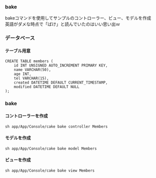 ### bake
bakeコマンドを使用してサンプルのコントローラー、ビュー、モデルを作成<br />
英語がダメな時点で「ばけ」と読んでいたのはいい思い出ｗ

### データベース
#### テーブル用意
```
CREATE TABLE members (
    id INT UNSIGNED AUTO_INCREMENT PRIMARY KEY,
    name VARCHAR(50),
    age INT,
	tel VARCHAR(15),
    created DATETIME DEFAULT CURRENT_TIMESTAMP,
    modified DATETIME DEFAULT NULL
);
```

### bake
#### コントローラーを作成
```
sh app/App/Console/cake bake controller Members
```

#### モデルを作成
```
sh app/App/Console/cake bake model Members
```

#### ビューを作成
```
sh app/App/Console/cake bake view Members
```




